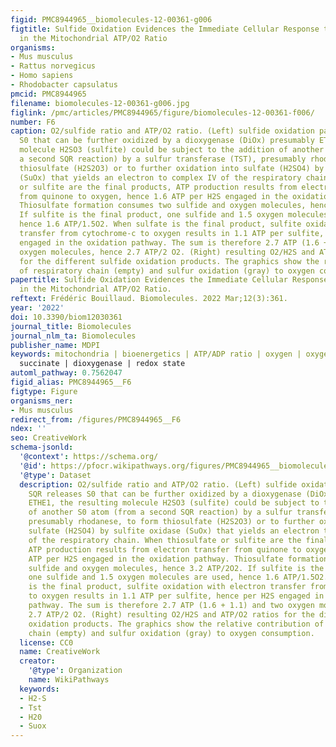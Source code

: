 ```yaml
---
figid: PMC8944965__biomolecules-12-00361-g006
figtitle: Sulfide Oxidation Evidences the Immediate Cellular Response to a Decrease
  in the Mitochondrial ATP/O2 Ratio
organisms:
- Mus musculus
- Rattus norvegicus
- Homo sapiens
- Rhodobacter capsulatus
pmcid: PMC8944965
filename: biomolecules-12-00361-g006.jpg
figlink: /pmc/articles/PMC8944965/figure/biomolecules-12-00361-f006/
number: F6
caption: O2/sulfide ratio and ATP/O2 ratio. (Left) sulfide oxidation pathway SQR releases
  S0 that can be further oxidized by a dioxygenase (DiOx) presumably ETHE1, the resulting
  molecule H2SO3 (sulfite) could be subject to the addition of another S0 atom (from
  a second SQR reaction) by a sulfur transferase (TST), presumably rhodanese, to form
  thiosulfate (H2S2O3) or to further oxidation into sulfate (H2SO4) by sulfite oxidase
  (SuOx) that yields an electron to complex IV of the respiratory chain. When thiosulfate
  or sulfite are the final products, ATP production results from electron transfer
  from quinone to oxygen, hence 1.6 ATP per H2S engaged in the oxidation pathway.
  Thiosulfate formation consumes two sulfide and oxygen molecules, hence 3.2 ATP/2O2.
  If sulfite is the final product, one sulfide and 1.5 oxygen molecules are used,
  hence 1.6 ATP/1.5O2. When sulfate is the final product, sulfite oxidation with electron
  transfer from cytochrome-c to oxygen results in 1.1 ATP per sulfite, hence per H2S
  engaged in the oxidation pathway. The sum is therefore 2.7 ATP (1.6 + 1.1) and two
  oxygen molecules, hence 2.7 ATP/2 O2. (Right) resulting O2/H2S and ATP/O2 ratios
  for the different sulfide oxidation products. The graphics show the relative contribution
  of respiratory chain (empty) and sulfur oxidation (gray) to oxygen consumption.
papertitle: Sulfide Oxidation Evidences the Immediate Cellular Response to a Decrease
  in the Mitochondrial ATP/O2 Ratio.
reftext: Frédéric Bouillaud. Biomolecules. 2022 Mar;12(3):361.
year: '2022'
doi: 10.3390/biom12030361
journal_title: Biomolecules
journal_nlm_ta: Biomolecules
publisher_name: MDPI
keywords: mitochondria | bioenergetics | ATP/ADP ratio | oxygen | oxygen-sensing |
  succinate | dioxygenase | redox state
automl_pathway: 0.7562047
figid_alias: PMC8944965__F6
figtype: Figure
organisms_ner:
- Mus musculus
redirect_from: /figures/PMC8944965__F6
ndex: ''
seo: CreativeWork
schema-jsonld:
  '@context': https://schema.org/
  '@id': https://pfocr.wikipathways.org/figures/PMC8944965__biomolecules-12-00361-g006.html
  '@type': Dataset
  description: O2/sulfide ratio and ATP/O2 ratio. (Left) sulfide oxidation pathway
    SQR releases S0 that can be further oxidized by a dioxygenase (DiOx) presumably
    ETHE1, the resulting molecule H2SO3 (sulfite) could be subject to the addition
    of another S0 atom (from a second SQR reaction) by a sulfur transferase (TST),
    presumably rhodanese, to form thiosulfate (H2S2O3) or to further oxidation into
    sulfate (H2SO4) by sulfite oxidase (SuOx) that yields an electron to complex IV
    of the respiratory chain. When thiosulfate or sulfite are the final products,
    ATP production results from electron transfer from quinone to oxygen, hence 1.6
    ATP per H2S engaged in the oxidation pathway. Thiosulfate formation consumes two
    sulfide and oxygen molecules, hence 3.2 ATP/2O2. If sulfite is the final product,
    one sulfide and 1.5 oxygen molecules are used, hence 1.6 ATP/1.5O2. When sulfate
    is the final product, sulfite oxidation with electron transfer from cytochrome-c
    to oxygen results in 1.1 ATP per sulfite, hence per H2S engaged in the oxidation
    pathway. The sum is therefore 2.7 ATP (1.6 + 1.1) and two oxygen molecules, hence
    2.7 ATP/2 O2. (Right) resulting O2/H2S and ATP/O2 ratios for the different sulfide
    oxidation products. The graphics show the relative contribution of respiratory
    chain (empty) and sulfur oxidation (gray) to oxygen consumption.
  license: CC0
  name: CreativeWork
  creator:
    '@type': Organization
    name: WikiPathways
  keywords:
  - H2-S
  - Tst
  - H20
  - Suox
---
```

